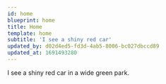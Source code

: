 ```yaml
---
id: home
blueprint: home
title: Home
template: home
subtitle: 'I see a shiny red car'
updated_by: d02d4ed5-fd3d-4ab5-8006-bc027dbccd89
updated_at: 1691493280
---
```

I see a shiny red car in a wide green park.